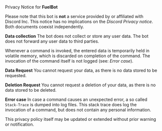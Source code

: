 Privacy Notice for **FuelBot**

Please note that this bot is **not** a service provided by or affiliated with Discord Inc.
This notice has no implications on the *Discord Privacy notice*. Both documents coexist independently.

__**Data collection**__
The bot does not collect or store any user data.
The bot does not forward any user data to third parties.

Whenever a command is invoked, the entered data is temporarily held in volatile memory, which is discarded on completion of the command. The invocation of the command itself is not logged (see: *Error case*).

__Data Request__
You cannot request your data, as there is no data stored to be requested.

__Deletion Request__
You cannot request a deletion of your data, as there is no data stored to be deleted.

__**Error case**__
In case a command causes an unexpected error, a so called `Stack-Trace` is dumped into log files.
This stack trace does log the invocation of a command, but does not contain any personal information.

This privacy policy itself may be updated or extended without prior warning or notification.